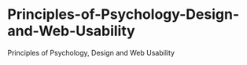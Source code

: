 # Principles-of-Psychology-Design-and-Web-Usability
Principles of Psychology, Design and Web Usability
